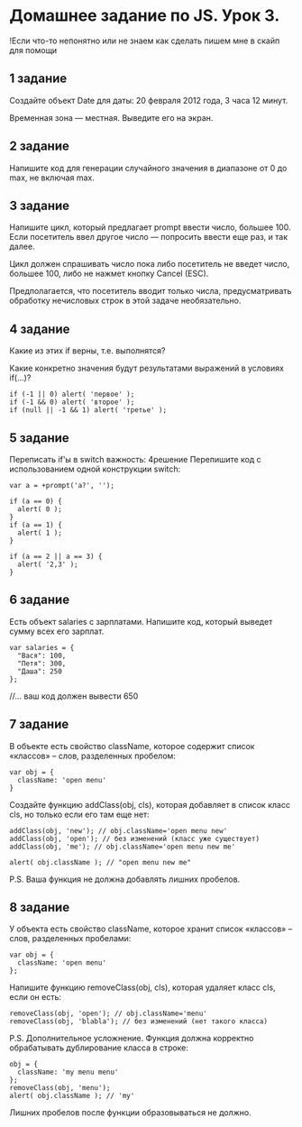 # Домашнее задание по JS. Урок 3.

!Если что-то непонятно или не знаем как сделать пишем мне в скайп для помощи

## 1 задание

Создайте объект Date для даты: 20 февраля 2012 года, 3 часа 12 минут.

Временная зона — местная. Выведите его на экран.

## 2 задание

Напишите код для генерации случайного значения в диапазоне от 0 до max, не включая max.

## 3 задание

Напишите цикл, который предлагает prompt ввести число, большее 100. Если посетитель ввел другое число — попросить ввести еще раз, и так далее.

Цикл должен спрашивать число пока либо посетитель не введет число, большее 100, либо не нажмет кнопку Cancel (ESC).

Предполагается, что посетитель вводит только числа, предусматривать обработку нечисловых строк в этой задаче необязательно.

## 4 задание

Какие из этих if верны, т.е. выполнятся?

Какие конкретно значения будут результатами выражений в условиях if(...)?

```
if (-1 || 0) alert( 'первое' );
if (-1 && 0) alert( 'второе' );
if (null || -1 && 1) alert( 'третье' );
```

## 5 задание

Переписать if'ы в switch
важность: 4решение
Перепишите код с использованием одной конструкции switch:

```
var a = +prompt('a?', '');

if (a == 0) {
  alert( 0 );
}
if (a == 1) {
  alert( 1 );
}

if (a == 2 || a == 3) {
  alert( '2,3' );
}
```

## 6 задание

Есть объект salaries с зарплатами. Напишите код, который выведет сумму всех его зарплат.

```
var salaries = {
  "Вася": 100,
  "Петя": 300,
  "Даша": 250
};
```

//... ваш код должен вывести 650

## 7 задание

В объекте есть свойство className, которое содержит список «классов» – слов, разделенных пробелом:

```
var obj = {
  className: 'open menu'
}
```

Создайте функцию addClass(obj, cls), которая добавляет в список класс cls, но только если его там еще нет:

```
addClass(obj, 'new'); // obj.className='open menu new'
addClass(obj, 'open'); // без изменений (класс уже существует)
addClass(obj, 'me'); // obj.className='open menu new me'

alert( obj.className ); // "open menu new me"
```

P.S. Ваша функция не должна добавлять лишних пробелов.

## 8 задание

У объекта есть свойство className, которое хранит список «классов» – слов, разделенных пробелами:

```
var obj = {
  className: 'open menu'
};
```
Напишите функцию removeClass(obj, cls), которая удаляет класс cls, если он есть:

```
removeClass(obj, 'open'); // obj.className='menu'
removeClass(obj, 'blabla'); // без изменений (нет такого класса)
```

P.S. Дополнительное усложнение. Функция должна корректно обрабатывать дублирование класса в строке:

```
obj = {
  className: 'my menu menu'
};
removeClass(obj, 'menu');
alert( obj.className ); // 'my'
```

Лишних пробелов после функции образовываться не должно.

